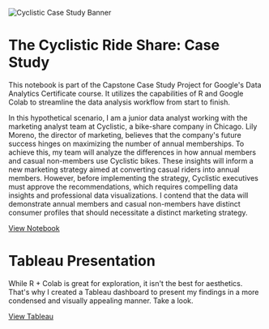 ![Cyclistic Case Study Banner](https://github.com/philip-hawkins-git/philip-hawkins-git.github.io/blob/master/images/CyclisticCaseStudyBanner.png?raw=true)

# The Cyclistic Ride Share: Case Study
This notebook is part of the Capstone Case Study Project for Google's Data Analytics Certificate course. It utilizes the capabilities of R and Google Colab to streamline the data analysis workflow from start to finish.

In this hypothetical scenario, I am a junior data analyst working with the marketing analyst team at Cyclistic, a bike-share company in Chicago. Lily Moreno, the director of marketing, believes that the company's future success hinges on maximizing the number of annual memberships. To achieve this, my team will analyze the differences in how annual members and casual non-members use Cyclistic bikes. These insights will inform a new marketing strategy aimed at converting casual riders into annual members. However, before implementing the strategy, Cyclistic executives must approve the recommendations, which requires compelling data insights and professional data visualizations. I contend that the data will demonstrate annual members and casual non-members have distinct consumer profiles that should necessitate a distinct marketing strategy.

[View Notebook](https://github.com/philip-hawkins-git/portfolio/blob/main/CyclisticCaseStudy.ipynb)

# Tableau Presentation

While R + Colab is great for exploration, it isn't the best for aesthetics. That's why I created a Tableau dashboard to present my findings in a more condensed and visually appealing manner. Take a look.

[View Tableau](https://public.tableau.com/views/CyclisticBikeShareStudy_17406812554380/Dashboard?:language=en-US&:sid=&:redirect=auth&:display_count=n&:origin=viz_share_link)
